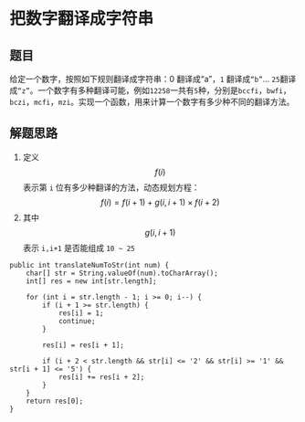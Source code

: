 # 把数字翻译成字符串

## 题目

给定一个数字，按照如下规则翻译成字符串：0 翻译成“a”，`1` 翻译成`“b”`… `25`翻译成`“z”`。一个数字有多种翻译可能，例如`12258`一共有`5`种，分别是`bccfi`，`bwfi`，`bczi`，`mcfi`，`mzi`。实现一个函数，用来计算一个数字有多少种不同的翻译方法。

## 解题思路

  1. 定义 $$f(i)$$ 表示第 `i` 位有多少种翻译的方法，动态规划方程：$$f(i)=f(i+1)+g(i,i+1) \times f(i+2)$$
  2. 其中 $$g(i,i+1)$$ 表示 `i,i+1` 是否能组成 `10 ~ 25`

```
public int translateNumToStr(int num) {
    char[] str = String.valueOf(num).toCharArray();
    int[] res = new int[str.length];

    for (int i = str.length - 1; i >= 0; i--) {
        if (i + 1 >= str.length) {
            res[i] = 1;
            continue;
        }

        res[i] = res[i + 1];

        if (i + 2 < str.length && str[i] <= '2' && str[i] >= '1' && str[i + 1] <= '5') {
            res[i] += res[i + 2];
        }
    }
    return res[0];
}
```
